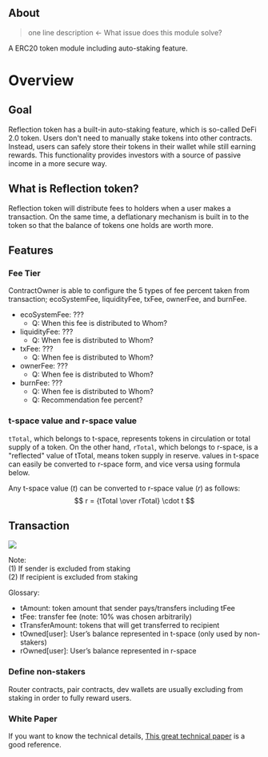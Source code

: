 ## About
> one line description ← What issue does this module solve?

A ERC20 token module including auto-staking feature.

# Overview

## Goal

Reflection token has a built-in auto-staking feature, which is so-called DeFi 2.0 token. Users don't need to manually stake tokens into other contracts. Instead, users can safely store their tokens in their wallet while still earning rewards. This functionality provides investors with a source of passive income in a more secure way.

## What is Reflection token?

Reflection token will distribute fees to holders when a user makes a transaction. On the same time, a deflationary mechanism is built in to the token so that the balance of tokens one holds are worth more.


## Features
### Fee Tier
ContractOwner is able to configure the 5 types of fee percent taken from transaction; ecoSystemFee, liquidityFee, txFee, ownerFee, and burnFee.

- ecoSystemFee: ???
    - Q: When this fee is distributed to Whom?
- liquidityFee: ???
    - Q: When fee is distributed to Whom? 
- txFee: ???
    - Q: When fee is distributed to Whom? 
- ownerFee: ???
    - Q: When fee is distributed to Whom? 
- burnFee: ???
    - Q: When fee is distributed to Whom?
    - Q: Recommendation fee percent?

### t-space value and r-space value
`tTotal`, which belongs to t-space, represents tokens in circulation or total supply of a token. On the other hand, `rTotal`, which belongs to r-space, is a "reflected" value of tTotal, means token supply in reserve. values in t-space can easily be converted to r-space form, and vice versa using formula below.

Any t-space value $(t)$ can be converted to r-space value $(r)$ as follows:
$$ r = {tTotal \over rTotal} \cdot t $$


## Transaction
<a href="https://www.linkpicture.com/view.php?img=LPic61075f154e16f2017733822"><img src="https://www.linkpicture.com/q/Screen-Shot-2021-08-02-at-11.40.46.png" type="image"></a>

Note:  
(1) If sender is excluded from staking  
(2) If recipient is excluded from staking

Glossary:
- tAmount: token amount that sender pays/transfers including tFee
- tFee: transfer fee (note: 10% was chosen arbitrarily)
- tTransferAmount: tokens that will get transferred to recipient
- tOwned[user]: User’s balance represented in t-space (only used by non-stakers)
- rOwned[user]: User’s balance represented in r-space

### Define non-stakers

Router contracts, pair contracts, dev wallets are usually excluding from staking in order to fully reward users.

### White Paper

If you want to know the technical details, [This great technical paper](https://reflect-contract-doc.netlify.app/) is a good reference.